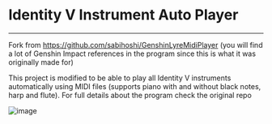 # Identity V Instrument Auto Player
---
Fork from https://github.com/sabihoshi/GenshinLyreMidiPlayer (you will find a lot of Genshin Impact references in the program since this is what it was originally made for)

This project is modified to be able to play all Identity V instruments automatically using MIDI files (supports piano with and without black notes, harp and flute). For full details about the program check the original repo

![image](https://github.com/jefcrb/IdentityVMidiPlayer/assets/83902653/3a9c3c13-d2a0-48f1-b7b9-74a248234ca6)

